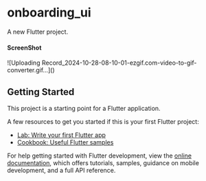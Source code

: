 # onboarding_ui

A new Flutter project.

<h4>ScreenShot</h4>
![Uploading Record_2024-10-28-08-10-01-ezgif.com-video-to-gif-converter.gif…]()

## Getting Started

This project is a starting point for a Flutter application.

A few resources to get you started if this is your first Flutter project:

- [Lab: Write your first Flutter app](https://docs.flutter.dev/get-started/codelab)
- [Cookbook: Useful Flutter samples](https://docs.flutter.dev/cookbook)

For help getting started with Flutter development, view the
[online documentation](https://docs.flutter.dev/), which offers tutorials,
samples, guidance on mobile development, and a full API reference.
